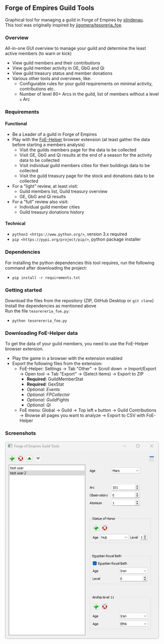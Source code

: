## Forge of Empires Guild Tools
Graphical tool for managing a guild in Forge of Empires by [slindenau](https://github.com/s-lindenau).  
This tool was originally inspired by [jjgomera/tesoreria_foe](https://github.com/jjgomera/tesoreria_foe). 

### Overview
All-in-one GUI overview to manage your guild and determine the least active members (to warn or kick)
* View guild members and their contributions
* View guild member activity in GE, GbG and Qi
* View guild treasury status and member donations
* Various other tools and overviews, like:
  * Configurable rules for your guild requirements on minimal activity, contributions etc.
  * Number of level 80+ Arcs in the guild, list of members without a level `x` Arc

### Requirements
#### Functional
* Be a Leader of a guild in Forge of Empires
* Play with the [FoE-Helper](https://foe-helper.com/) browser extension (at least gather the data before starting a members analysis)
  * Visit the guilds members page for the data to be collected
  * Visit GE, GbG and Qi results at the end of a season for the activity data to be collected 
  * Visit individual guild members cities for their buildings data to be collected
  * Visit the guild treasury page for the stock and donations data to be collected
* For a "light" review, at least visit:
  * Guild members list, Guild treasury overview
  * GE, GbG and Qi results
* For a "full" review also visit:
  * Individual guild member cities
  * Guild treasury donations history

#### Technical
* `python3 <https://www.python.org/>`, version 3.x required
* `pip <https://pypi.org/project/pip/>`, python package installer

### Dependencies
For installing the python dependencies this tool requires, run the following command after downloading the project:
* `pip install -r requirements.txt`

### Getting started
Download the files from the repository (ZIP, GitHub Desktop or `git clone`)  
Install the dependencies as mentioned above  
Run the file `tesorereria_foe.py`:
* `python tesorereria_foe.py`

### Downloading FoE-Helper data
To get the data of your guild members, you need to use the FoE-Helper browser extension.
* Play the game in a browser with the extension enabled
* Export the following files from the extension:
  * FoE-Helper: Settings -> Tab "Other" -> Scroll down -> Import/Export -> Open tool -> Tab "Export" -> (Select items) -> Export to ZIP
    * **Required**: GuildMemberStat
    * **Required**: GexStat
    * _Optional: Events_
    * _Optional: FPCollector_
    * _Optional: GuildFights_
    * _Optional: Qi_
  * FoE menu: Global -> Guild -> Top left `≡` button -> Guild Contributions -> Browse all pages you want to analyze -> Export to CSV with FoE-Helper

### Screenshots

<img src="images/screenshots/screenshot.png" alt="screenshot of GUI"/>
